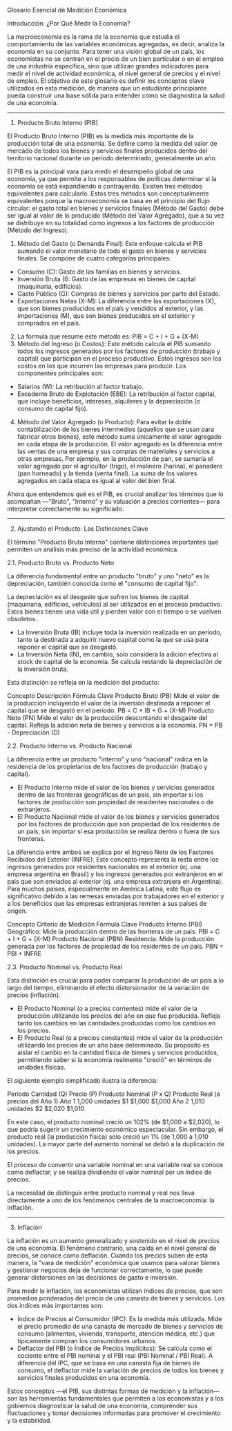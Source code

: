 Glosario Esencial de Medición Económica

Introducción: ¿Por Qué Medir la Economía?

La macroeconomía es la rama de la economía que estudia el comportamiento de las variables económicas agregadas, es decir, analiza la economía en su conjunto. Para tener una visión global de un país, los economistas no se centran en el precio de un bien particular o en el empleo de una industria específica, sino que utilizan grandes indicadores para medir el nivel de actividad económica, el nivel general de precios y el nivel de empleo. El objetivo de este glosario es definir los conceptos clave utilizados en esta medición, de manera que un estudiante principiante pueda construir una base sólida para entender cómo se diagnostica la salud de una economía.


--------------------------------------------------------------------------------


1. Producto Bruto Interno (PIB)

El Producto Bruto Interno (PIB) es la medida más importante de la producción total de una economía. Se define como la medida del valor de mercado de todos los bienes y servicios finales producidos dentro del territorio nacional durante un período determinado, generalmente un año.

El PIB es la principal vara para medir el desempeño global de una economía, ya que permite a los responsables de políticas determinar si la economía se está expandiendo o contrayendo. Existen tres métodos equivalentes para calcularlo. Estos tres métodos son conceptualmente equivalentes porque la macroeconomía se basa en el principio del flujo circular: el gasto total en bienes y servicios finales (Método del Gasto) debe ser igual al valor de lo producido (Método del Valor Agregado), que a su vez se distribuye en su totalidad como ingresos a los factores de producción (Método del Ingreso).

1. Método del Gasto (o Demanda Final): Este enfoque calcula el PIB sumando el valor monetario de todo el gasto en bienes y servicios finales. Se compone de cuatro categorías principales:
  * Consumo (C): Gasto de las familias en bienes y servicios.
  * Inversión Bruta (I): Gasto de las empresas en bienes de capital (maquinaria, edificios).
  * Gasto Público (G): Compras de bienes y servicios por parte del Estado.
  * Exportaciones Netas (X-M): La diferencia entre las exportaciones (X), que son bienes producidos en el país y vendidos al exterior, y las importaciones (M), que son bienes producidos en el exterior y comprados en el país.
2. La fórmula que resume este método es: PIB = C + I + G + (X-M)
3. Método del Ingreso (o Costos): Este método calcula el PIB sumando todos los ingresos generados por los factores de producción (trabajo y capital) que participan en el proceso productivo. Estos ingresos son los costos en los que incurren las empresas para producir. Los componentes principales son:
  * Salarios (W): La retribución al factor trabajo.
  * Excedente Bruto de Explotación (EBE): La retribución al factor capital, que incluye beneficios, intereses, alquileres y la depreciación (o consumo de capital fijo).
4. Método del Valor Agregado (o Producto): Para evitar la doble contabilización de los bienes intermedios (aquellos que se usan para fabricar otros bienes), este método suma únicamente el valor agregado en cada etapa de la producción. El valor agregado es la diferencia entre las ventas de una empresa y sus compras de materiales y servicios a otras empresas. Por ejemplo, en la producción de pan, se sumaría el valor agregado por el agricultor (trigo), el molinero (harina), el panadero (pan horneado) y la tienda (venta final). La suma de los valores agregados en cada etapa es igual al valor del bien final.

Ahora que entendemos qué es el PIB, es crucial analizar los términos que lo acompañan —"Bruto", "Interno" y su valuación a precios corrientes— para interpretar correctamente su significado.


--------------------------------------------------------------------------------


2. Ajustando el Producto: Las Distinciones Clave

El término "Producto Bruto Interno" contiene distinciones importantes que permiten un análisis más preciso de la actividad económica.

2.1. Producto Bruto vs. Producto Neto

La diferencia fundamental entre un producto "bruto" y uno "neto" es la depreciación, también conocida como el "consumo de capital fijo".

La depreciación es el desgaste que sufren los bienes de capital (maquinaria, edificios, vehículos) al ser utilizados en el proceso productivo. Estos bienes tienen una vida útil y pierden valor con el tiempo o se vuelven obsoletos.

* La Inversión Bruta (IB) incluye toda la inversión realizada en un período, tanto la destinada a adquirir nuevo capital como la que se usa para reponer el capital que se desgastó.
* La Inversión Neta (IN), en cambio, solo considera la adición efectiva al stock de capital de la economía. Se calcula restando la depreciación de la inversión bruta.

Esta distinción se refleja en la medición del producto:

Concepto	Descripción	Fórmula Clave
Producto Bruto (PB)	Mide el valor de la producción incluyendo el valor de la inversión destinada a reponer el capital que se desgastó en el período.	PB = C + IB + G + (X-M)
Producto Neto (PN)	Mide el valor de la producción descontando el desgaste del capital. Refleja la adición neta de bienes y servicios a la economía.	PN = PB - Depreciación (D)

2.2. Producto Interno vs. Producto Nacional

La diferencia entre un producto "interno" y uno "nacional" radica en la residencia de los propietarios de los factores de producción (trabajo y capital).

* El Producto Interno mide el valor de los bienes y servicios generados dentro de las fronteras geográficas de un país, sin importar si los factores de producción son propiedad de residentes nacionales o de extranjeros.
* El Producto Nacional mide el valor de los bienes y servicios generados por los factores de producción que son propiedad de los residentes de un país, sin importar si esa producción se realiza dentro o fuera de sus fronteras.

La diferencia entre ambos se explica por el Ingreso Neto de los Factores Recibidos del Exterior (INFRE). Este concepto representa la resta entre los ingresos generados por residentes nacionales en el exterior (ej. una empresa argentina en Brasil) y los ingresos generados por extranjeros en el país que son enviados al exterior (ej. una empresa extranjera en Argentina). Para muchos países, especialmente en América Latina, este flujo es significativo debido a las remesas enviadas por trabajadores en el exterior y a los beneficios que las empresas extranjeras remiten a sus países de origen.

Concepto	Criterio de Medición	Fórmula Clave
Producto Interno (PBI)	Geográfico: Mide la producción dentro de las fronteras de un país.	PBI = C + I + G + (X-M)
Producto Nacional (PBN)	Residencia: Mide la producción generada por los factores de propiedad de los residentes de un país.	PBN = PBI + INFRE

2.3. Producto Nominal vs. Producto Real

Esta distinción es crucial para poder comparar la producción de un país a lo largo del tiempo, eliminando el efecto distorsionador de la variación de precios (inflación).

* El Producto Nominal (o a precios corrientes) mide el valor de la producción utilizando los precios del año en que fue producida. Refleja tanto los cambios en las cantidades producidas como los cambios en los precios.
* El Producto Real (o a precios constantes) mide el valor de la producción utilizando los precios de un año base determinado. Su propósito es aislar el cambio en la cantidad física de bienes y servicios producidos, permitiendo saber si la economía realmente "creció" en términos de unidades físicas.

El siguiente ejemplo simplificado ilustra la diferencia:

Período	Cantidad (Q)	Precio (P)	Producto Nominal (P x Q)	Producto Real (a precios del Año 1)
Año 1	1,000 unidades	$1	$1,000	$1,000
Año 2	1,010 unidades	$2	$2,020	$1,010

En este caso, el producto nominal creció un 102% (de $1,000 a $2,020), lo que podría sugerir un crecimiento económico espectacular. Sin embargo, el producto real (la producción física) solo creció un 1% (de 1,000 a 1,010 unidades). La mayor parte del aumento nominal se debió a la duplicación de los precios.

El proceso de convertir una variable nominal en una variable real se conoce como deflactar, y se realiza dividiendo el valor nominal por un índice de precios.

La necesidad de distinguir entre producto nominal y real nos lleva directamente a uno de los fenómenos centrales de la macroeconomía: la inflación.


--------------------------------------------------------------------------------


3. Inflación

La inflación es un aumento generalizado y sostenido en el nivel de precios de una economía. El fenómeno contrario, una caída en el nivel general de precios, se conoce como deflación. Cuando los precios suben de esta manera, la "vara de medición" económica que usamos para valorar bienes y gestionar negocios deja de funcionar correctamente, lo que puede generar distorsiones en las decisiones de gasto e inversión.

Para medir la inflación, los economistas utilizan índices de precios, que son promedios ponderados del precio de una canasta de bienes y servicios. Los dos índices más importantes son:

* Índice de Precios al Consumidor (IPC): Es la medida más utilizada. Mide el precio promedio de una canasta de mercado de bienes y servicios de consumo (alimentos, vivienda, transporte, atención médica, etc.) que típicamente compran los consumidores urbanos.
* Deflactor del PBI (o Índice de Precios Implícitos): Se calcula como el cociente entre el PBI nominal y el PBI real (PBI Nominal / PBI Real). A diferencia del IPC, que se basa en una canasta fija de bienes de consumo, el deflactor mide la variación de precios de todos los bienes y servicios finales producidos en una economía.

Estos conceptos —el PIB, sus distintas formas de medición y la inflación— son las herramientas fundamentales que permiten a los economistas y a los gobiernos diagnosticar la salud de una economía, comprender sus fluctuaciones y tomar decisiones informadas para promover el crecimiento y la estabilidad.
